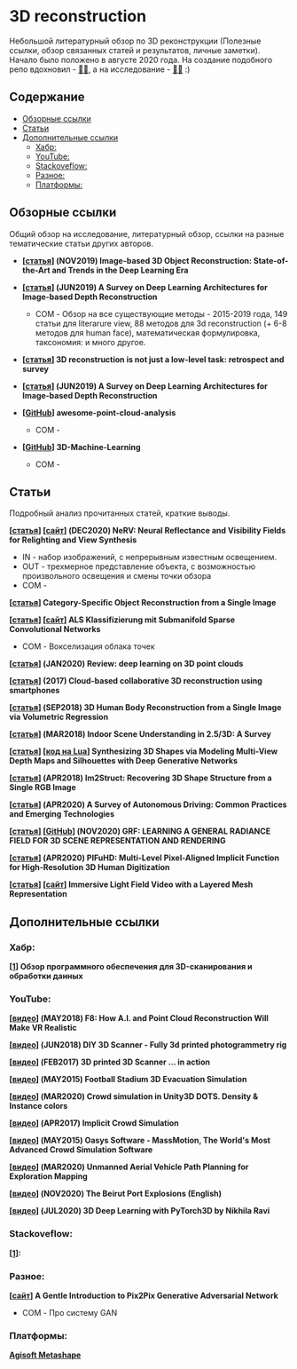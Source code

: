# 3D reconstruction
Небольшой литературный обзор по 3D реконструкции (Полезные ссылки, обзор связанных статей и результатов, личные заметки). Начало было положено в августе 2020 года. На создание подобного репо вдохновил - [:mage_man:](https://github.com/timzhang642/3D-Machine-Learning), а на исследование - [:mage_man:](https://www.cs.sfu.ca/~furukawa/) :)



## Содержание

- [Обзорные ссылки](#review)
- [Статьи](#papers)
- [Дополнительные ссылки](#links)
  - [Хабр:](#habr)
  - [YouTube:](#youtube)
  - [Stackoveflow:](#stackoveflow)
  - [Разное:](#other)
  - [Платформы:](#platform)



<a name="review" />

## Обзорные ссылки

Общий обзор на исследование, литературный обзор, ссылки на разные тематические статьи других авторов.

- **[[статья](https://arxiv.org/pdf/1906.06543.pdf)] (NOV2019) Image-based 3D Object Reconstruction: State-of-the-Art and Trends in the Deep Learning Era**
- **[[статья](https://arxiv.org/pdf/1906.06113.pdf)] (JUN2019) A Survey on Deep Learning Architectures for Image-based Depth Reconstruction**
  - COM - Обзор на все существующие методы - 2015-2019 года, 149 статьи для literarure view, 88 методов для 3d reconstruction (+ 6-8 методов для human face), математическая формулировка, таксономия: и много другое. 
- **[[статья](https://vision.cs.princeton.edu/projects/2012/3DnotLow/report.pdf)] 3D reconstruction is not just a low-level task: retrospect and survey**
- **[[статья](https://arxiv.org/pdf/1906.06113v1.pdf)] (JUN2019) A Survey on Deep Learning Architectures for Image-based Depth Reconstruction**





- **[[GitHub](https://github.com/Yochengliu/awesome-point-cloud-analysis#---recent-papers-from-2017)] awesome-point-cloud-analysis**
  - COM - 
- **[[GitHub](https://github.com/aktumar/3D-Machine-Learning)] 3D-Machine-Learning**
  - COM - 

<a name="papers" />

## Статьи

Подробный анализ прочитанных статей, краткие выводы.



**[[статья](https://arxiv.org/pdf/2012.03927.pdf)] [[сайт](https://pratulsrinivasan.github.io/nerv/)] (DEC2020) NeRV: Neural Reflectance and Visibility Fields for Relighting and View Synthesis**

- IN - набор изображений, с непрерывным известным освещением.
- OUT - трехмерное представление объекта, с возможностью произвольного освещения и смены точки обзора
- COM - 

**[[статья](https://abhishekkar.info/categoryshapes.pdf)] Category-Specific Object Reconstruction from a Single Image**

**[[статья](https://www.dgpf.de/src/tagung/jt2019/proceedings/proceedings/papers/23_3LT2019_Schmohl_Soergel.pdf)] [[сайт](https://www.ifp.uni-stuttgart.de/en/research/remote_sensing/als_point_cloud_classification/)] ALS Klassifizierung mit Submanifold Sparse Convolutional Networks**

- COM - Вокселизация облака точек

**[[статья](https://arxiv.org/pdf/2001.06280v1.pdf)] (JAN2020) Review: deep learning on 3D point clouds**

**[[статья](https://sci-hub.se/10.1145/3150165.3150166)] (2017) Cloud-based collaborative 3D reconstruction using smartphones**  

**[[статья](https://arxiv.org/pdf/1809.03770.pdf)] (SEP2018) 3D Human Body Reconstruction from a Single Image via Volumetric Regression**

**[[статья](https://arxiv.org/pdf/1803.03352v1.pdf)] (MAR2018) Indoor Scene Understanding in 2.5/3D: A Survey**

**[[статья]()] [[код на Lua](https://github.com/Amir-Arsalan/Synthesize3DviaDepthOrSil)] Synthesizing 3D Shapes via Modeling Multi-View Depth Maps and Silhouettes with Deep Generative Networks**

**[[статья](https://arxiv.org/pdf/1804.05469.pdf)] (APR2018) Im2Struct: Recovering 3D Shape Structure from a Single RGB Image**

**[[статья](https://arxiv.org/pdf/1906.05113.pdf)] (APR2020) A Survey of Autonomous Driving: Common Practices and Emerging Technologies**

**[[статья](https://arxiv.org/pdf/2010.04595.pdf)] [[GitHub](https://github.com/alextrevithick/GRF)] (NOV2020) GRF: LEARNING A GENERAL RADIANCE FIELD FOR 3D SCENE REPRESENTATION AND RENDERING**

**[[статья](https://arxiv.org/pdf/2004.00452.pdf)] (APR2020) PIFuHD: Multi-Level Pixel-Aligned Implicit Function for High-Resolution 3D Human Digitization**

**[[статья](https://storage.googleapis.com/immersive-lf-video-siggraph2020/ImmersiveLightFieldVideoWithALayeredMeshRepresentation.pdf)] [[сайт](https://augmentedperception.github.io/deepviewvideo/)] Immersive Light Field Video with a Layered Mesh Representation**

<a name="links" />

## Дополнительные ссылки

<a name="habr" />

### Хабр:

**[[1](https://habr.com/ru/company/top3dshop/blog/511026/)] Обзор программного обеспечения для 3D-сканирования и обработки данных**

<a name="youtube" />

### YouTube:

**[[видео](https://www.youtube.com/watch?v=xEwKarW1ZF4)] (MAY2018) F8: How A.I. and Point Cloud Reconstruction Will Make VR Realistic**

**[[видео](https://www.youtube.com/watch?v=CBpZtnu1Mig)] (JUN2018) DIY 3D Scanner - Fully 3d printed photogrammetry rig**

**[[видео](https://www.youtube.com/watch?v=3Wq3vU6Ea6A)] (FEB2017) 3D printed 3D Scanner ... in action**

**[[видео](https://www.youtube.com/watch?v=bTp1DRfULII)] (MAY2015) Football Stadium 3D Evacuation Simulation**

**[[видео](https://www.youtube.com/watch?v=y9SMd9NwoC0)] (MAR2020) Crowd simulation in Unity3D DOTS. Density & Instance colors**

**[[видео](https://www.youtube.com/watch?v=9SVC7XBhBpk)] (APR2017) Implicit Crowd Simulation**

**[[видео](https://www.youtube.com/watch?v=dR5G5SNI5T4)] (MAY2015) Oasys Software - MassMotion, The World's Most Advanced Crowd Simulation Software**

**[[видео](https://www.youtube.com/watch?v=o1RbLLVwFTA&feature=emb_title)] (MAR2020) Unmanned Aerial Vehicle Path Planning for Exploration Mapping**

**[[видео](https://www.youtube.com/watch?v=-mQ60wNgKrQ&feature=youtu.be)] (NOV2020) The Beirut Port Explosions (English)**

**[[видео](https://www.youtube.com/watch?v=eCDBA_SbxCE)] (JUL2020) 3D Deep Learning with PyTorch3D by Nikhila Ravi**

<a name="stackoveflow" />

### Stackoveflow:

**[[1](https://stackoverflow.com/questions/7705377/3d-reconstruction-how-to-create-3d-model-from-2d-image)]:** 

<a name="other" />

### Разное:

**[[сайт](https://machinelearningmastery.com/a-gentle-introduction-to-pix2pix-generative-adversarial-network/)] A Gentle Introduction to Pix2Pix Generative Adversarial Network**

- COM - Про систему GAN

<a name="platform" />

### Платформы:

**[Agisoft Metashape](https://www.agisoft.com/)**

